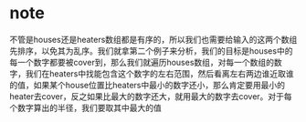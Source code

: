 #  note

不管是houses还是heaters数组都是有序的，所以我们也需要给输入的这两个数组先排序，以免其为乱序。我们就拿第二个例子来分析，我们的目标是houses中的每一个数字都要被cover到，那么我们就遍历houses数组，对每一个数组的数字，我们在heaters中找能包含这个数字的左右范围，然后看离左右两边谁近取谁的值，如果某个house位置比heaters中最小的数字还小，那么肯定要用最小的heater去cover，反之如果比最大的数字还大，就用最大的数字去cover。对于每个数字算出的半径，我们要取其中最大的值
